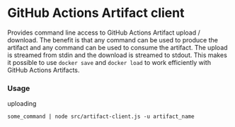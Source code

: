 # GitHub Actions Artifact client

Provides command line access to GitHub Actions Artifact upload / download. 
The benefit is that any command can be used to produce the artifact and any command can be used to consume the artifact.
The upload is streamed from stdin and the download is streamed to stdout.
This makes it possible to use `docker save` and `docker load` to work efficiently with GitHub Actions Artifacts.

### Usage 

uploading
```
some_command | node src/artifact-client.js -u artifact_name
```
